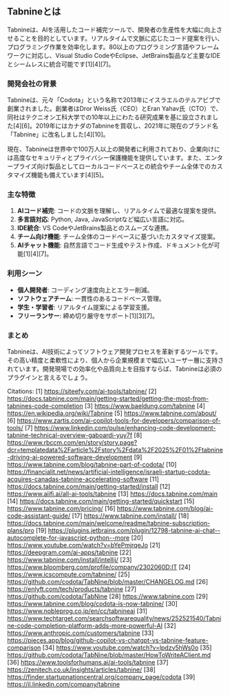 

## **Tabnineとは**
Tabnineは、AIを活用したコード補完ツールで、開発者の生産性を大幅に向上させることを目的としています。リアルタイムで文脈に応じたコード提案を行い、プログラミング作業を効率化します。80以上のプログラミング言語やフレームワークに対応し、Visual Studio CodeやEclipse、JetBrains製品など主要なIDEとシームレスに統合可能です[1][4][7]。

### **開発会社の背景**
Tabnineは、元々「Codota」という名称で2013年にイスラエルのテルアビブで創業されました。創業者はDror Weiss氏（CEO）とEran Yahav氏（CTO）で、同社はテクニオン工科大学での10年以上にわたる研究成果を基に設立されました[4][6]。2019年にはカナダのTabnineを買収し、2021年に現在のブランド名「Tabnine」に改名しました[4][10]。

現在、Tabnineは世界中で100万人以上の開発者に利用されており、企業向けには高度なセキュリティとプライバシー保護機能を提供しています。また、エンタープライズ向け製品としてローカルコードベースとの統合やチーム全体でのカスタマイズ機能も備えています[4][5]。

### **主な特徴**
1. **AIコード補完**: コードの文脈を理解し、リアルタイムで最適な提案を提供。
2. **多言語対応**: Python, Java, JavaScriptなど幅広い言語に対応。
3. **IDE統合**: VS CodeやJetBrains製品とのスムーズな連携。
4. **チーム向け機能**: チーム全体のコードベースに基づいたカスタマイズ提案。
5. **AIチャット機能**: 自然言語でコード生成やテスト作成、ドキュメント化が可能[1][4][7]。

### **利用シーン**
- **個人開発者**: コーディング速度向上とエラー削減。
- **ソフトウェアチーム**: 一貫性のあるコードベース管理。
- **学生・学習者**: リアルタイム提案による学習支援。
- **フリーランサー**: 締め切り厳守をサポート[1][3][7]。

### **まとめ**
Tabnineは、AI技術によってソフトウェア開発プロセスを革新するツールです。その高い精度と柔軟性により、個人から企業規模まで幅広いユーザー層に支持されています。開発現場での効率化や品質向上を目指すならば、Tabnineは必須のプラグインと言えるでしょう。

Citations:
[1] https://siteefy.com/ai-tools/tabnine/
[2] https://docs.tabnine.com/main/getting-started/getting-the-most-from-tabnines-code-completion
[3] https://www.baeldung.com/tabnine
[4] https://en.wikipedia.org/wiki/Tabnine
[5] https://www.tabnine.com/about/
[6] https://www.zartis.com/ai-copilot-tools-for-developers/comparison-of-tools/
[7] https://www.linkedin.com/pulse/enhancing-code-development-tabnine-technical-overview-gaboardi-yuy7f
[8] https://www.rbccm.com/en/story/story.page?dcr=templatedata%2Farticle%2Fstory%2Fdata%2F2025%2F01%2Ftabnine-driving-ai-powered-software-development
[9] https://www.tabnine.com/blog/tabnine-part-of-codota/
[10] https://financialit.net/news/artificial-intelligence/israeli-startup-codota-acquires-canadas-tabnine-accelerating-software
[11] https://docs.tabnine.com/main/getting-started/install
[12] https://www.aiifi.ai/all-ai-tools/tabnine
[13] https://docs.tabnine.com/main
[14] https://docs.tabnine.com/main/getting-started/quickstart
[15] https://www.tabnine.com/pricing/
[16] https://www.tabnine.com/blog/ai-code-assistant-guide/
[17] https://www.tabnine.com/install/
[18] https://docs.tabnine.com/main/welcome/readme/tabnine-subscription-plans/pro
[19] https://plugins.jetbrains.com/plugin/12798-tabnine-ai-chat--autocomplete-for-javascript-python--more
[20] https://www.youtube.com/watch?v=bYePmjrqeJo
[21] https://deepgram.com/ai-apps/tabnine
[22] https://www.tabnine.com/install/intellij/
[23] https://www.bloomberg.com/profile/company/2302060D:IT
[24] https://www.icscompute.com/tabnine/
[25] https://github.com/codota/TabNine/blob/master/CHANGELOG.md
[26] https://enlyft.com/tech/products/tabnine
[27] https://github.com/codota/TabNine
[28] https://www.tabnine.com
[29] https://www.tabnine.com/blog/codota-is-now-tabnine/
[30] https://www.nobleprog.co.jp/en/cc/tabnineai
[31] https://www.techtarget.com/searchsoftwarequality/news/252521540/Tabnine-code-completion-platform-adds-more-powerful-AI
[32] https://www.anthropic.com/customers/tabnine
[33] https://pieces.app/blog/github-copilot-vs-chatgpt-vs-tabnine-feature-comparison
[34] https://www.youtube.com/watch?v=lpdzv5hWs0o
[35] https://github.com/codota/TabNine/blob/master/HowToWriteAClient.md
[36] https://www.toolsforhumans.ai/ai-tools/tabnine
[37] https://zenitech.co.uk/insights/articles/tabnine/
[38] https://finder.startupnationcentral.org/company_page/codota
[39] https://il.linkedin.com/company/tabnine

